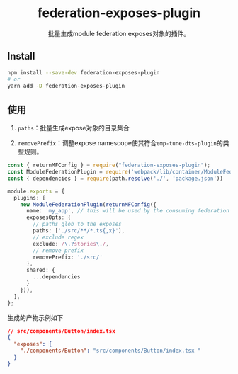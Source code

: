<div align="center">
  <h1>federation-exposes-plugin</h1>
  <p>批量生成module federation exposes对象的插件。</p>
</div>

## Install

```sh
npm install --save-dev federation-exposes-plugin
# or
yarn add -D federation-exposes-plugin
```

## 使用

1. `paths`：批量生成expose对象的目录集合

2. `removePrefix`：调整expose namescope使其符合`emp-tune-dts-plugin`的类型规则。


```ts
const { returnMFConfig } = require("federation-exposes-plugin");
const ModuleFederationPlugin = require('webpack/lib/container/ModuleFederationPlugin')
const { dependencies } = require(path.resolve('./', 'package.json'))

module.exports = {
  plugins: [
    new ModuleFederationPlugin(returnMFConfig({
      name: 'my_app', // this will be used by the consuming federation host
      exposesOpts: {
        // paths glob to the exposes
        paths: ['./src/**/*.ts{,x}'],
        // exclude regex
        exclude: /\.?stories\./,
        // remove prefix
        removePrefix: './src/'
      },
      shared: {
        ...dependencies
      }
    })),
  ],
};
```

生成的产物示例如下

```json
// src/components/Button/index.tsx
{
  "exposes": {
    "./components/Button": "src/components/Button/index.tsx "
  }
}

 ```